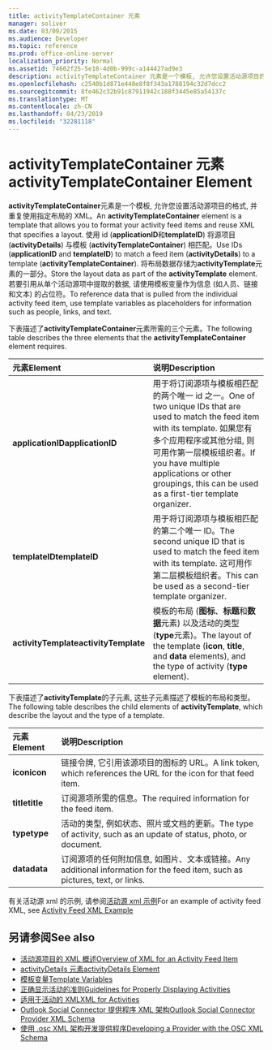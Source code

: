 ```yaml
---
title: activityTemplateContainer 元素
manager: soliver
ms.date: 03/09/2015
ms.audience: Developer
ms.topic: reference
ms.prod: office-online-server
localization_priority: Normal
ms.assetid: 74662f25-5e18-4d0b-999c-a144427ad9e3
description: activityTemplateContainer 元素是一个模板, 允许您设置活动源项目的格式, 并重复使用指定布局的 XML。
ms.openlocfilehash: c2540b1d871e440e8f8f343a1788194c32d7dcc2
ms.sourcegitcommit: 8fe462c32b91c87911942c188f3445e85a54137c
ms.translationtype: MT
ms.contentlocale: zh-CN
ms.lasthandoff: 04/23/2019
ms.locfileid: "32281118"
---
```

# <a name="activitytemplatecontainer-element"></a><span data-ttu-id="742f4-103">activityTemplateContainer 元素</span><span class="sxs-lookup"><span data-stu-id="742f4-103">activityTemplateContainer Element</span></span>

<span data-ttu-id="742f4-104">**activityTemplateContainer**元素是一个模板, 允许您设置活动源项目的格式, 并重复使用指定布局的 XML。</span><span class="sxs-lookup"><span data-stu-id="742f4-104">An **activityTemplateContainer** element is a template that allows you to format your activity feed items and reuse XML that specifies a layout.</span></span> <span data-ttu-id="742f4-105">使用 id (**applicationID**和**templateID**) 将源项目 (**activityDetails**) 与模板 (**activityTemplateContainer**) 相匹配。</span><span class="sxs-lookup"><span data-stu-id="742f4-105">Use IDs (**applicationID** and **templateID**) to match a feed item (**activityDetails**) to a template (**activityTemplateContainer**).</span></span> <span data-ttu-id="742f4-106">将布局数据存储为**activityTemplate**元素的一部分。</span><span class="sxs-lookup"><span data-stu-id="742f4-106">Store the layout data as part of the **activityTemplate** element.</span></span> <span data-ttu-id="742f4-107">若要引用从单个活动源项中提取的数据, 请使用模板变量作为信息 (如人员、链接和文本) 的占位符。</span><span class="sxs-lookup"><span data-stu-id="742f4-107">To reference data that is pulled from the individual activity feed item, use template variables as placeholders for information such as people, links, and text.</span></span> 
  
<span data-ttu-id="742f4-108">下表描述了**activityTemplateContainer**元素所需的三个元素。</span><span class="sxs-lookup"><span data-stu-id="742f4-108">The following table describes the three elements that the **activityTemplateContainer** element requires.</span></span> 
  
|<span data-ttu-id="742f4-109">**元素**</span><span class="sxs-lookup"><span data-stu-id="742f4-109">**Element**</span></span>|<span data-ttu-id="742f4-110">**说明**</span><span class="sxs-lookup"><span data-stu-id="742f4-110">**Description**</span></span>|
|:-----|:-----|
|<span data-ttu-id="742f4-111">**applicationID**</span><span class="sxs-lookup"><span data-stu-id="742f4-111">**applicationID**</span></span> <br/> |<span data-ttu-id="742f4-112">用于将订阅源项与模板相匹配的两个唯一 id 之一。</span><span class="sxs-lookup"><span data-stu-id="742f4-112">One of two unique IDs that are used to match the feed item with its template.</span></span> <span data-ttu-id="742f4-113">如果您有多个应用程序或其他分组, 则可用作第一层模板组织者。</span><span class="sxs-lookup"><span data-stu-id="742f4-113">If you have multiple applications or other groupings, this can be used as a first-tier template organizer.</span></span>  <br/> |
|<span data-ttu-id="742f4-114">**templateID**</span><span class="sxs-lookup"><span data-stu-id="742f4-114">**templateID**</span></span> <br/> |<span data-ttu-id="742f4-115">用于将订阅源项与模板相匹配的第二个唯一 ID。</span><span class="sxs-lookup"><span data-stu-id="742f4-115">The second unique ID that is used to match the feed item with its template.</span></span> <span data-ttu-id="742f4-116">这可用作第二层模板组织者。</span><span class="sxs-lookup"><span data-stu-id="742f4-116">This can be used as a second-tier template organizer.</span></span>  <br/> |
|<span data-ttu-id="742f4-117">**activityTemplate**</span><span class="sxs-lookup"><span data-stu-id="742f4-117">**activityTemplate**</span></span> <br/> |<span data-ttu-id="742f4-118">模板的布局 (**图标**、**标题**和**数据**元素) 以及活动的类型 (**type**元素)。</span><span class="sxs-lookup"><span data-stu-id="742f4-118">The layout of the template (**icon**, **title**, and **data** elements), and the type of activity (**type** element).</span></span>  <br/> |
   
<span data-ttu-id="742f4-119">下表描述了**activityTemplate**的子元素, 这些子元素描述了模板的布局和类型。</span><span class="sxs-lookup"><span data-stu-id="742f4-119">The following table describes the child elements of **activityTemplate**, which describe the layout and the type of a template.</span></span>
  
|<span data-ttu-id="742f4-120">**元素**</span><span class="sxs-lookup"><span data-stu-id="742f4-120">**Element**</span></span>|<span data-ttu-id="742f4-121">**说明**</span><span class="sxs-lookup"><span data-stu-id="742f4-121">**Description**</span></span>|
|:-----|:-----|
|<span data-ttu-id="742f4-122">**icon**</span><span class="sxs-lookup"><span data-stu-id="742f4-122">**icon**</span></span> <br/> |<span data-ttu-id="742f4-123">链接令牌, 它引用该源项目的图标的 URL。</span><span class="sxs-lookup"><span data-stu-id="742f4-123">A link token, which references the URL for the icon for that feed item.</span></span>  <br/> |
|<span data-ttu-id="742f4-124">**title**</span><span class="sxs-lookup"><span data-stu-id="742f4-124">**title**</span></span> <br/> |<span data-ttu-id="742f4-125">订阅源项所需的信息。</span><span class="sxs-lookup"><span data-stu-id="742f4-125">The required information for the feed item.</span></span>  <br/> |
|<span data-ttu-id="742f4-126">**type**</span><span class="sxs-lookup"><span data-stu-id="742f4-126">**type**</span></span> <br/> |<span data-ttu-id="742f4-127">活动的类型, 例如状态、照片或文档的更新。</span><span class="sxs-lookup"><span data-stu-id="742f4-127">The type of activity, such as an update of status, photo, or document.</span></span>  <br/> |
|<span data-ttu-id="742f4-128">**data**</span><span class="sxs-lookup"><span data-stu-id="742f4-128">**data**</span></span> <br/> |<span data-ttu-id="742f4-129">订阅源项的任何附加信息, 如图片、文本或链接。</span><span class="sxs-lookup"><span data-stu-id="742f4-129">Any additional information for the feed item, such as pictures, text, or links.</span></span>  <br/> |
   
<span data-ttu-id="742f4-130">有关活动源 xml 的示例, 请参阅[活动源 xml 示例](activity-feed-xml-example.md)</span><span class="sxs-lookup"><span data-stu-id="742f4-130">For an example of activity feed XML, see [Activity Feed XML Example](activity-feed-xml-example.md)</span></span>
  
## <a name="see-also"></a><span data-ttu-id="742f4-131">另请参阅</span><span class="sxs-lookup"><span data-stu-id="742f4-131">See also</span></span>

- [<span data-ttu-id="742f4-132">活动源项目的 XML 概述</span><span class="sxs-lookup"><span data-stu-id="742f4-132">Overview of XML for an Activity Feed Item</span></span>](overview-of-xml-for-an-activity-feed-item.md)  
- [<span data-ttu-id="742f4-133">activityDetails 元素</span><span class="sxs-lookup"><span data-stu-id="742f4-133">activityDetails Element</span></span>](activitydetails-element.md)  
- [<span data-ttu-id="742f4-134">模板变量</span><span class="sxs-lookup"><span data-stu-id="742f4-134">Template Variables</span></span>](template-variables.md)  
- [<span data-ttu-id="742f4-135">正确显示活动的准则</span><span class="sxs-lookup"><span data-stu-id="742f4-135">Guidelines for Properly Displaying Activities</span></span>](guidelines-for-properly-displaying-activities.md)  
- [<span data-ttu-id="742f4-136">适用于活动的 XML</span><span class="sxs-lookup"><span data-stu-id="742f4-136">XML for Activities</span></span>](xml-for-activities.md)  
- [<span data-ttu-id="742f4-137">Outlook Social Connector 提供程序 XML 架构</span><span class="sxs-lookup"><span data-stu-id="742f4-137">Outlook Social Connector Provider XML Schema</span></span>](outlook-social-connector-provider-xml-schema.md)
- [<span data-ttu-id="742f4-138">使用 .osc XML 架构开发提供程序</span><span class="sxs-lookup"><span data-stu-id="742f4-138">Developing a Provider with the OSC XML Schema</span></span>](developing-a-provider-with-the-osc-xml-schema.md)

